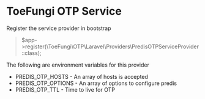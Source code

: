ToeFungi OTP Service
=

Register the service provider in bootstrap
> $app->register(\ToeFungi\OTP\Laravel\Providers\PredisOTPServiceProvider::class);

The following are environment variables for this provider
- PREDIS_OTP_HOSTS - An array of hosts is accepted
- PREDIS_OTP_OPTIONS - An array of options to configure predis
- PREDIS_OTP_TTL - Time to live for OTP

